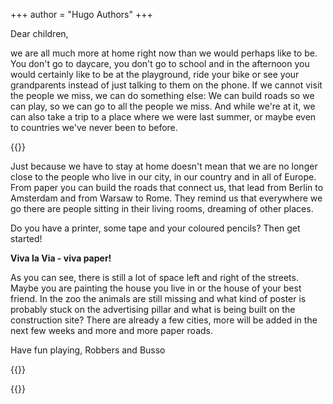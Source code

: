 +++
author = "Hugo Authors"
+++

Dear children,

we are all much more at home right now than we would perhaps like to be. You don't go to daycare, you don't go to school and in the afternoon you would certainly like to be at the playground, ride your bike or see your grandparents instead of just talking to them on the phone. If we cannot visit the people we miss, we can do something else: We can build roads so we can play, so we can go to all the people we miss. And while we're at it, we can also take a trip to a place where we were last summer, or maybe even to countries we've never been to before.

{{<gallery>}}

Just because we have to stay at home doesn't mean that we are no longer close to the people who live in our city, in our country and in all of Europe. From paper you can build the roads that connect us, that lead from Berlin to Amsterdam and from Warsaw to Rome. They remind us that everywhere we go there are people sitting in their living rooms, dreaming of other places.

Do you have a printer, some tape and your coloured pencils? Then get started!

**Viva la Via - viva paper!**

As you can see, there is still a lot of space left and right of the streets. Maybe you are painting the house you live in or the house of your best friend. In the zoo the animals are still missing and what kind of poster is probably stuck on the advertising pillar and what is being built on the construction site? There are already a few cities, more will be added in the next few weeks and more and more paper roads.

Have fun playing, Robbers and Busso

{{<downloads>}}

{{<team-avatar>}}
